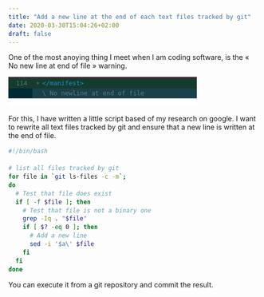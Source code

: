 ```yaml
---
title: "Add a new line at the end of each text files tracked by git"
date: 2020-03-30T15:04:26+02:00
draft: false
---
```


One of the most anoying thing I meet when I am coding software, is the « No new line at end of file » warning.

![manifest](/img/nl.png)

For this, I have written a little script based of my research on google. I want to rewrite all text files tracked by git and ensure that a new line is written at the end of file.

```sh
#!/bin/bash

# list all files tracked by git
for file in `git ls-files -c -m`;
do
  # Test that file does exist
  if [ -f $file ]; then
    # Test that file is not a binary one
    grep -Iq . "$file"
    if [ $? -eq 0 ]; then
      # Add a new line
      sed -i '$a\' $file
    fi
  fi
done
```

You can execute it from a git repository and commit the result.
